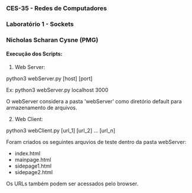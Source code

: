 ### CES-35 - Redes de Computadores
### Laboratório 1 - Sockets
### Nicholas Scharan Cysne (PMG)

#### Execução dos Scripts:

1. Web Server:

python3 webServer.py [host] [port]

Ex: python3 webServer.py localhost 3000

O webServer considera a pasta 'webServer' como diretório default para armazenamento de arquivos.

2. Web Client:

python3 webClient.py [url_1] [url_2] ... [url_n]

Foram criados os seguintes arquvios de teste dentro da pasta webServer:

- index.html
- mainpage.html
- sidepage1.html
- sidepage2.html

Os URLs também podem ser acessados pelo browser.